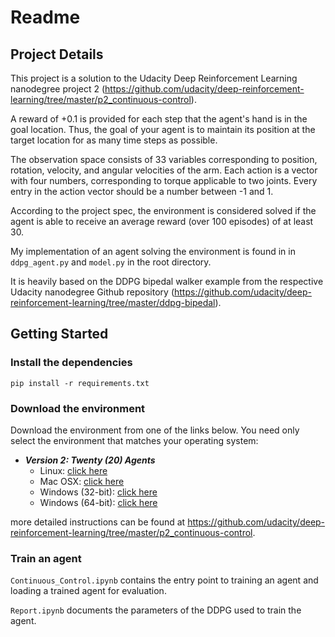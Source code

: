 # Readme

## Project Details

This project is a solution to the Udacity Deep Reinforcement Learning nanodegree project 2 (https://github.com/udacity/deep-reinforcement-learning/tree/master/p2_continuous-control). 

 A reward of +0.1 is provided for each step that the agent's hand is in the goal location. Thus, the goal of your agent is to maintain its position at the target location for as many time steps as possible.

The observation space consists of 33 variables corresponding to position, rotation, velocity, and angular velocities of the arm. Each action is a vector with four numbers, corresponding to torque applicable to two joints. Every entry in the action vector should be a number between -1 and 1.

According to the project spec, the environment is considered solved if the agent is able to receive an average reward (over 100 episodes) of at least 30.

My implementation of an agent solving the environment is found in in `ddpg_agent.py` and `model.py` in the root directory.

It is heavily based on the DDPG bipedal walker example from the respective Udacity nanodegree Github repository  (https://github.com/udacity/deep-reinforcement-learning/tree/master/ddpg-bipedal).



## Getting Started

### Install the dependencies

    pip install -r requirements.txt

### Download the environment

Download the environment from one of the links below.  You need only select the environment that matches your operating system:

- **_Version 2: Twenty (20) Agents_**
    - Linux: [click here](https://s3-us-west-1.amazonaws.com/udacity-drlnd/P2/Reacher/Reacher_Linux.zip)
    - Mac OSX: [click here](https://s3-us-west-1.amazonaws.com/udacity-drlnd/P2/Reacher/Reacher.app.zip)
    - Windows (32-bit): [click here](https://s3-us-west-1.amazonaws.com/udacity-drlnd/P2/Reacher/Reacher_Windows_x86.zip)
    - Windows (64-bit): [click here](https://s3-us-west-1.amazonaws.com/udacity-drlnd/P2/Reacher/Reacher_Windows_x86_64.zip)

more detailed instructions can be found at https://github.com/udacity/deep-reinforcement-learning/tree/master/p2_continuous-control.

### Train an agent

`Continuous_Control.ipynb` contains the entry point to training an agent and loading a trained agent for evaluation.

`Report.ipynb` documents the parameters of the DDPG used to train the agent.

